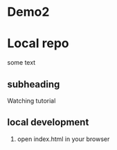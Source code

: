 # Demo2
# Local repo

some text
## subheading
Watching tutorial
## local development

1. open index.html in your browser